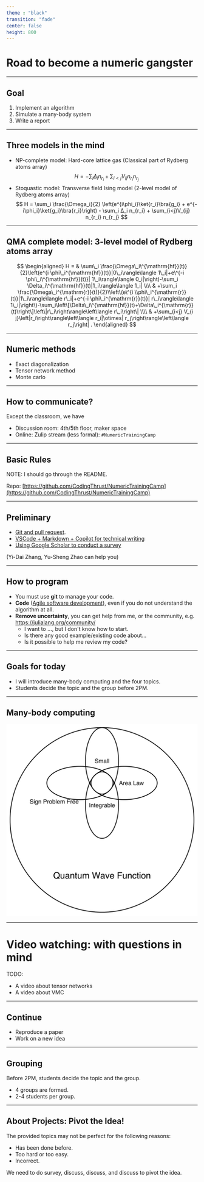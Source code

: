 ```yaml
---
theme : "black"
transition: "fade"
center: false
height: 800
---
```

<style>
    .reveal h1, .reveal h2, .reveal h3, .reveal h4, .reveal h5 {
                  text-transform: none;
		  }
    .reveal p {
        text-align: left;
    }
    .reveal ul {
        display: block;
    }
    .reveal ol {
        display: block;
    }
    .reveal p:has(> img){
        text-align: center;
    }
    h3 {
        border-bottom: 2px solid yellow;
        padding: 10px;
    }
</style>

# Road to become a numeric gangster

---

## Goal

1. Implement an algorithm
2. Simulate a many-body system
3. Write a report

---

## Three models in the mind

- NP-complete model: Hard-core lattice gas (Classical part of Rydberg atoms array)
    $$
    H = - \sum_i Δ_i n_{r_i} + \sum_{i<j}V_{ij} n_{r_i} n_{r_j}
    $$
- Stoquastic model: Transverse field Ising model (2-level model of Rydberg atoms array)
    $$
    H = \sum_i \frac{\Omega_i}{2} \left(e^{i\phi_i}\ket{r_i}\bra{g_i} + e^{-i\phi_i}\ket{g_i}\bra{r_i}\right) - \sum_i Δ_i n_{r_i} + \sum_{i<j}V_{ij} n_{r_i} n_{r_j}
    $$

---

## QMA complete model: 3-level model of Rydberg atoms array

$$
\begin{aligned} 
    H = & \sum\_i \frac{\Omega\_i\^{\mathrm{hf}}(t)}{2}\left(e^{i \phi\_i^{\mathrm{hf}}(t)}|0\_i\rangle\langle 1\_i|+e\^{-i \phi\_i\^{\mathrm{hf}}(t)}| 1\_i\rangle\langle 0_i|\right)-\sum_i \Delta_i\^{\mathrm{hf}}(t)|1_i\rangle\langle 1_i| \\\\
    & +\sum_i \frac{\Omega\_i^{\mathrm{r}}(t)}{2}\\left\(e\^{i \\phi\_i^{\mathrm{r}}(t)}|1\_i\rangle\langle r\_i|+e^{-i \phi\_i^{\mathrm{r}}(t)}| r\_i\rangle\langle 1\_i|\right\)-\sum_i\left\[\Delta\_i\^{\mathrm{hf}}(t)+\Delta\_i^{\mathrm{r}}(t)\right\]\left\|r\_i\right\rangle\left\langle r\_i\right\| \\\\
    & +\sum_{i<j} V_{i j}\left|r_i\right\rangle\left\langle r_i|\otimes| r_j\right\rangle\left\langle r_j\right| .
\end{aligned}
$$

---

## Numeric methods
- Exact diagonalization
- Tensor network method
- Monte carlo

---

## How to communicate?

Except the classroom, we have
- Discussion room: 4th/5th floor, maker space
- Online: Zulip stream (less formal): `#NumericTrainingCamp`

---

## Basic Rules

NOTE: I should go through the README.

Repo: [https://github.com/CodingThrust/NumericTrainingCamp](https://github.com/CodingThrust/NumericTrainingCamp)

---

## Preliminary

- [Git and pull request](https://book.jinguo-group.science/stable/chap1/git/).
- [VSCode + Markdown + Copilot for technical writing](guides/report-writing.md)
- [Using Google Scholar to conduct a survey](guides/conduct-survey.md)

(Yi-Dai Zhang, Yu-Sheng Zhao can help you)

---

## How to program

- You must use **git** to manage your code.
- **Code** ([Agile software development](https://en.wikipedia.org/wiki/Agile_software_development)), even if you do not understand the algorithm at all.
- **Remove uncertainty**, you can get help from me, or the community, e.g. https://julialang.org/community/
  - I want to ..., but I don't know how to start.
  - Is there any good example/existing code about...
  - Is it possible to help me review my code?

---

## Goals for today

- I will introduce many-body computing and the four topics.
- Students decide the topic and the group before 2PM.

---

## Many-body computing

![](images/fig1.svg)

---

# Video watching: with questions in mind

TODO:
- A video about tensor networks
- A video about VMC

---

## Continue

- Reproduce a paper
- Work on a new idea

---

## Grouping

Before 2PM, students decide the topic and the group.

- 4 groups are formed.
- 2-4 students per group.

---

## About Projects: Pivot the Idea!
The provided topics may not be perfect for the following reasons:
- Has been done before.
- Too hard or too easy.
- Incorrect.

We need to do survey, discuss, discuss, and discuss to pivot the idea.
